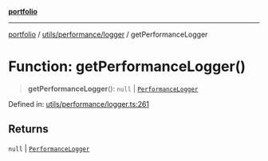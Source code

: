 [**portfolio**](../../../../README.md)

***

[portfolio](../../../../modules.md) / [utils/performance/logger](../README.md) / getPerformanceLogger

# Function: getPerformanceLogger()

> **getPerformanceLogger**(): `null` \| [`PerformanceLogger`](../classes/PerformanceLogger.md)

Defined in: [utils/performance/logger.ts:261](https://github.com/tnorlund/Portfolio/blob/9eca9d40281c2ee01c97c27944ea7687ffd90ac4/portfolio/utils/performance/logger.ts#L261)

## Returns

`null` \| [`PerformanceLogger`](../classes/PerformanceLogger.md)
